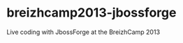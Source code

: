 breizhcamp2013-jbossforge
=========================

Live coding with JbossForge at the BreizhCamp 2013
